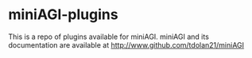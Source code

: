 # miniAGI-plugins
This is a repo of plugins available for miniAGI. miniAGI and its documentation are available at http://www.github.com/tdolan21/miniAGI
